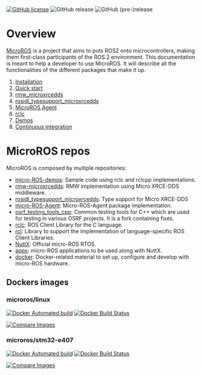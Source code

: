 [![GitHub license](https://img.shields.io/github/license/microROS/micro-ROS-doc.svg)](https://github.com/microROS/micro-ROS-doc)
![GitHub release](https://img.shields.io/github/release/microROS/rosidl_typesupport_microxrcedds.svg?label=last_release)
![GitHub (pre-)release](https://img.shields.io/github/release-pre/microROS/rosidl_typesupport_microxrcedds.svg?label=pre_release)

# Overview 

[MicroROS](https://microros.github.io/micro-ROS/) is a project that aims to puts ROS2 onto microcontrollers, making them first-class participants of the ROS 2 environment. 
This documentation is meant to help a developer to use MicroROS. 
It will describe all the functionalities of the different packages that make it up.

1. [Installation](Installation/README.md)
1. [Quick start](Quick_start/README.md)
1. [rmw_microxrcedds](rmw_microxrcedds/README.md)
1. [rosidl_typesupport_microxrcedds](rosidl_typesupport_microxrcedds/README.md)
1. [MicroROS Agent](MicroROS_Agent/README.md)
1. [rclc](rclc/README.md)
1. [Demos](Demos/README.md)
1. [Continuous integration](Continuous_integration/README.md)

# MicroROS repos

MicroROS is composed by multiple repositories:

* [micro-ROS-demos](https://github.com/microROS/micro-ROS-demos):
    Sample code using rclc and rclcpp implementations.
* [rmw-microxrcedds](https://github.com/microROS/rmw-microxrcedds):
    RMW implementation using Micro XRCE-DDS middleware.
* [rosidl_typesupport_microxrcedds](https://github.com/microROS/rosidl_typesupport_microxrcedds):
    Type support for Micro XRCE-DDS
* [micro-ROS-Agent](https://github.com/microROS/micro-ROS-Agent):
    Micro-ROS-Agent package implementation.
* [osrf_testing_tools_cpp](https://github.com/microROS/osrf_testing_tools_cpp):
    Common testing tools for C++ which are used for testing in various OSRF projects.
    It is a fork containing fixes.
* [rclc](https://github.com/microROS/rclc):
    ROS Client Library for the C language.
* [rcl](https://github.com/microROS/rcl):
    Library to support the implementation of language-specific ROS Client Libraries.
* [NuttX](https://github.com/microROS/NuttX):
    Official micro-ROS RTOS.
* [apps](https://github.com/microROS/apps):
    micro-ROS applications to be used along with NuttX.
* [docker](https://github.com/microROS/docker):
    Docker-related material to set up, configure and develop with micro-ROS hardware.

## Dockers images

### microros/linux

[![Docker Automated build](https://img.shields.io/docker/automated/microros/linux.svg?logo=docker)](https://hub.docker.com/r/microros/linux/)
[![Docker Build Status](https://img.shields.io/docker/build/microros/linux.svg?logo=docker)](https://hub.docker.com/r/microros/linux/)

[![Compare Images](https://images.microbadger.com/badges/image/microros/linux.svg)](https://microbadger.com/images/microros/linux)

### microros/stm32-e407

[![Docker Automated build](https://img.shields.io/docker/automated/microros/stm32-e407.svg?logo=docker)](https://hub.docker.com/r/microros/stm32-e407/)
[![Docker Build Status](https://img.shields.io/docker/build/microros/stm32-e407.svg?logo=docker)](https://hub.docker.com/r/microros/stm32-e407/)

[![Compare Images](https://images.microbadger.com/badges/image/microros/stm32-e407.svg)](https://microbadger.com/images/microros/stm32-e407)
